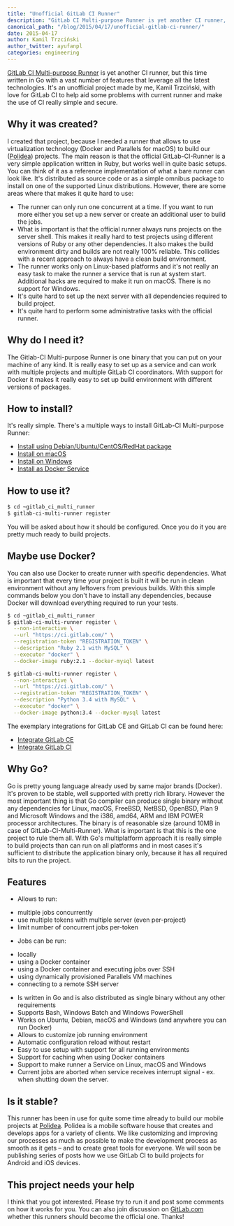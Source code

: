```yaml
---
title: "Unofficial GitLab CI Runner"
description: "GitLab CI Multi-purpose Runner is yet another CI runner, but this time written in Go with a vast number of features that leverage all the latest technologies."
canonical_path: "/blog/2015/04/17/unofficial-gitlab-ci-runner/"
date: 2015-04-17
author: Kamil Trzciński
author_twitter: ayufanpl
categories: engineering
---
```


[GitLab CI Multi-purpose Runner](https://gitlab.com/gitlab-org/gitlab-runner) is yet another CI runner, but this time written in Go with a vast number of features that leverage all the latest technologies. It's an unofficial project made by me, Kamil Trzciński, with love for GitLab CI to help aid some problems with current runner and make the use of CI really simple and secure.

<!-- more -->

## Why it was created?

I created that project, because I needed a runner that allows to use virtualization technology (Docker and Parallels for macOS) to build our ([Polidea](https://www.polidea.com/)) projects. The main reason is that the official GitLab-CI-Runner is a very simple application written in Ruby, but works well in quite basic setups. You can think of it as a reference implementation of what a bare runner can look like. It's distributed as source code or as a simple omnibus package to install on one of the supported Linux distributions. However, there are some areas where that makes it quite hard to use:

* The runner can only run one concurrent at a time. If you want to run more either you set up a new server or create an additional user to build the jobs.
* What is important is that the official runner always runs projects on the server shell. This makes it really hard to test projects using different versions of Ruby or any other dependencies. It also makes the build environment dirty and builds are not really 100% reliable. This collides with a recent approach to always have a clean build environment.
* The runner works only on Linux-based platforms and it's not really an easy task to make the runner a service that is run at system start. Additional hacks are required to make it run on macOS. There is no support for Windows. 
* It's quite hard to set up the next server with all dependencies required to build project.
* It's quite hard to perform some administrative tasks with the official runner.

## Why do I need it?

The Gitlab-CI Multi-purpose Runner is one binary that you can put on your machine of any kind. It is really easy to set up as a service and can work with multiple projects and multiple GitLab CI coordinators. With support for Docker it makes it really easy to set up build environment with different versions of packages. 

## How to install?

It's really simple. There's a multiple ways to install GitLab-CI Multi-purpose Runner:

* [Install using Debian/Ubuntu/CentOS/RedHat package](https://gitlab.com/gitlab-org/gitlab-runner/blob/master/docs/install/linux-repository.md)
* [Install on macOS](https://gitlab.com/gitlab-org/gitlab-runner/blob/master/docs/install/osx.md)
* [Install on Windows](https://gitlab.com/gitlab-org/gitlab-runner/blob/master/docs/install/windows.md)
* [Install as Docker Service](https://gitlab.com/gitlab-org/gitlab-runner/blob/master/docs/install/docker.md)

## How to use it?

```bash
$ cd ~gitlab_ci_multi_runner
$ gitlab-ci-multi-runner register
```

You will be asked about how it should be configured. Once you do it you are pretty much ready to build projects.

## Maybe use Docker?

You can also use Docker to create runner with specific dependencies. What is important that every time your project is built it will be run in clean environment without any leftovers from previous builds. With this simple commands below you don't have to install any dependencies, because Docker will download everything required to run your tests.

```bash
$ cd ~gitlab_ci_multi_runner
$ gitlab-ci-multi-runner register \
  --non-interactive \
  --url "https://ci.gitlab.com/" \
  --registration-token "REGISTRATION_TOKEN" \
  --description "Ruby 2.1 with MySQL" \
  --executor "docker" \
  --docker-image ruby:2.1 --docker-mysql latest

$ gitlab-ci-multi-runner register \
  --non-interactive \
  --url "https://ci.gitlab.com/" \
  --registration-token "REGISTRATION_TOKEN" \
  --description "Python 3.4 with MySQL" \
  --executor "docker" \
  --docker-image python:3.4 --docker-mysql latest
```

The exemplary integrations for GitLab CE and GitLab CI can be found here:

* [Integrate GitLab CE](https://gitlab.com/gitlab-org/gitlab-runner/blob/master/docs/examples/gitlab.md)
* [Integrate GitLab CI](https://gitlab.com/gitlab-org/gitlab-runner/blob/master/docs/examples/gitlab-ci.md)

## Why Go?

Go is pretty young language already used by same major brands (Docker). It's proven to be stable, well supported with pretty rich library. However the most important thing is that Go compiler can produce single binary without any dependencies for Linux, macOS, FreeBSD, NetBSD, OpenBSD, Plan 9 and Microsoft Windows and the i386, amd64, ARM and IBM POWER processor architectures. The binary is of reasonable size (around 10MB in case of GitLab-CI-Multi-Runner).
What is important is that this is the one project to rule them all. With Go's multiplatform approach it is really simple to build projects than can run on all platforms and in most cases it's sufficient to distribute the application binary only, because it has all required bits to run the project.

## Features

* Allows to run:
 - multiple jobs concurrently
 - use multiple tokens with multiple server (even per-project)
 - limit number of concurrent jobs per-token
* Jobs can be run:
 - locally
 - using a Docker container
 - using a Docker container and executing jobs over SSH
 - using dynamically provisioned Parallels VM machines
 - connecting to a remote SSH server
* Is written in Go and is also distributed as single binary without any other requirements
* Supports Bash, Windows Batch and Windows PowerShell
* Works on Ubuntu, Debian, macOS and Windows (and anywhere you can run Docker)
* Allows to customize job running environment
* Automatic configuration reload without restart
* Easy to use setup with support for all running environments
* Support for caching when using Docker containers
* Support to make runner a Service on Linux, macOS and Windows
* Current jobs are aborted when service receives interrupt signal - ex. when shutting down the server.

## Is it stable?

This runner has been in use for quite some time already to build our mobile projects at [Polidea](https://www.polidea.com/). Polidea is a mobile software house that creates and develops apps for a variety of clients. We like customizing and improving our processes as much as possible to make the development process as smooth as it gets – and to create great tools for everyone. We will soon be publishing series of posts how we use GitLab CI to build projects for Android and iOS devices.

## This project needs your help

I think that you got interested. Please try to run it and post some comments on how it works for you. You can also join discussion on [GitLab.com](https://gitlab.com/gitlab-org/omnibus-gitlab-runner/issues/7#note_1074777) whether this runners should become the official one. Thanks!
